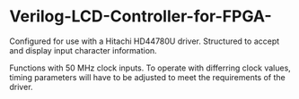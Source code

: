 # Verilog-LCD-Controller-for-FPGA-
Configured for use with a Hitachi HD44780U driver. Structured to accept and display input character information.

Functions with 50 MHz clock inputs. To operate with differring clock values, timing parameters will have to be adjusted to meet the requirements of the driver.
